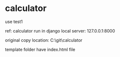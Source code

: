# calculator
use test1

ref: calculator run in django local server: 127.0.0.1:8000

original copy location: C:\git\calculator

template folder have index.html file
